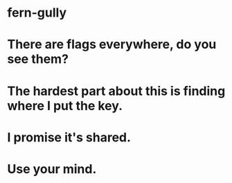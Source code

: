 # fern-gully
# There are flags everywhere, do you see them?
# The hardest part about this is finding where I put the key.
# I promise it's shared.
# Use your mind.
